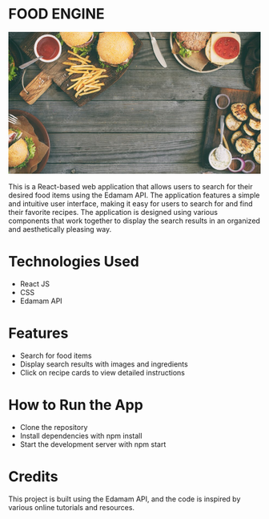 # FOOD ENGINE

![Image alt text](https://raw.githubusercontent.com/Yuva-Prashanth/Assets/main/food.jpg "Food")

This is a React-based web application that allows users to search for their desired food items using the Edamam API. The application features a simple and intuitive user interface, making it easy for users to search for and find their favorite recipes. The application is designed using various components that work together to display the search results in an organized and aesthetically pleasing way.

# Technologies Used
- React JS
- CSS
- Edamam API

# Features
- Search for food items
- Display search results with images and ingredients
- Click on recipe cards to view detailed instructions

# How to Run the App
- Clone the repository
- Install dependencies with npm install
- Start the development server with npm start

# Credits
This project is built using the Edamam API, and the code is inspired by various online tutorials and resources.
